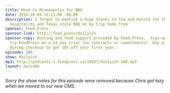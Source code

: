 ```yaml
---
title: Head to Minneapolis for BBQ
date: 2016-10-04 12:11:00 -06:00
description: I forgot to mention a huge thanks to Tim and Harold for their Minnesota
  hospitality and Texas style BBQ on my trip home from
sponsor: Feed.Press
sponsor-link: http://feed.press/dailyish
sponsor-copy: Hosting and feed support provided by Feed.Press.  Sign-up today and
  try FeedPress on a 14 day trial (no contracts or commitments). Use promo code "dailyish"
  during checkout to get 10% off your first year.
episode: 186
show: dailyish
mp3: http://podcasts-1.feedpress.co/10587/dailyish-186.mp3
layout: episode
---
```


<em>Sorry the show notes for this episode were removed because Chris got lazy when we moved to our new CMS</em>.
